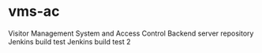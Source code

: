 # vms-ac
Visitor Management System and Access Control
Backend server repository
Jenkins build test
Jenkins build test 2
